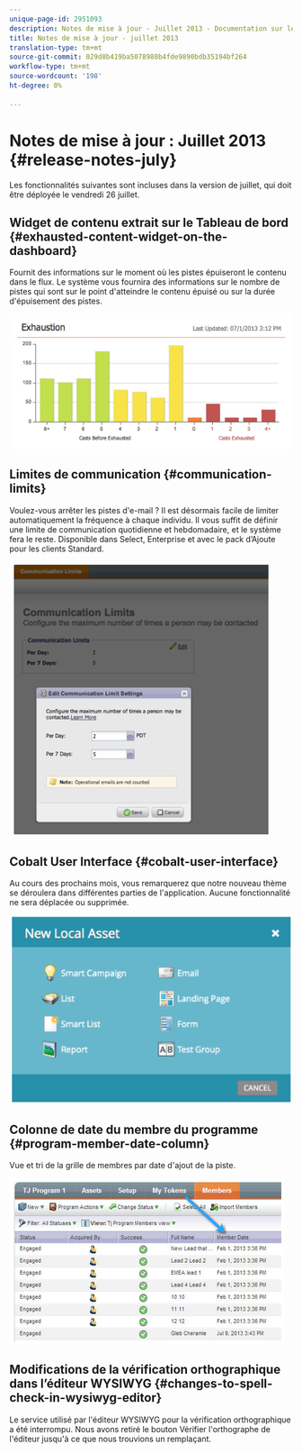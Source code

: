 ```yaml
---
unique-page-id: 2951093
description: Notes de mise à jour - Juillet 2013 - Documentation sur le marketing - Documentation du produit
title: Notes de mise à jour - juillet 2013
translation-type: tm+mt
source-git-commit: 029d8b419ba5078980b4fde9890bdb35194bf264
workflow-type: tm+mt
source-wordcount: '198'
ht-degree: 0%

---
```



# Notes de mise à jour : Juillet 2013 {#release-notes-july}

Les fonctionnalités suivantes sont incluses dans la version de juillet, qui doit être déployée le vendredi 26 juillet.

## Widget de contenu extrait sur le Tableau de bord {#exhausted-content-widget-on-the-dashboard}

Fournit des informations sur le moment où les pistes épuiseront le contenu dans le flux. Le système vous fournira des informations sur le nombre de pistes qui sont sur le point d&#39;atteindre le contenu épuisé ou sur la durée d&#39;épuisement des pistes.

![](assets/image2014-9-22-16-3a30-3a50.png)

## Limites de communication {#communication-limits}

Voulez-vous arrêter les pistes d&#39;e-mail ? Il est désormais facile de limiter automatiquement la fréquence à chaque individu. Il vous suffit de définir une limite de communication quotidienne et hebdomadaire, et le système fera le reste. Disponible dans Select, Enterprise et avec le pack d’Ajoute pour les clients Standard.

![](assets/image2014-9-22-16-3a31-3a13.png)

## Cobalt User Interface {#cobalt-user-interface}

Au cours des prochains mois, vous remarquerez que notre nouveau thème se déroulera dans différentes parties de l&#39;application. Aucune fonctionnalité ne sera déplacée ou supprimée.

![](assets/image2014-9-22-16-3a31-3a42.png)

## Colonne de date du membre du programme {#program-member-date-column}

Vue et tri de la grille de membres par date d&#39;ajout de la piste.

![](assets/image2014-9-22-16-3a32-3a1.png)

## Modifications de la vérification orthographique dans l’éditeur WYSIWYG {#changes-to-spell-check-in-wysiwyg-editor}

Le service utilisé par l&#39;éditeur WYSIWYG pour la vérification orthographique a été interrompu. Nous avons retiré le bouton Vérifier l&#39;orthographe de l&#39;éditeur jusqu&#39;à ce que nous trouvions un remplaçant.
